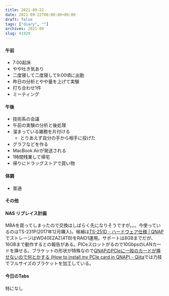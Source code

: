 ```yaml
---
title: 2021-09-22
date: 2021-09-22T00:00:00+09:00
draft: false
tags: ["diary", ""]
archives: 2021-09
slug: 41929
---
```

#### 午前
- 7:00起床
- やや吐き気あり
- 二度寝して二度寝して9:00頃に出勤
- 昨日の分析とやや量を上げて実験
- 打ち合わせ1件
- ミーティング
#### 午後
- 技術系の会議
- 午前の実験の分析と後処理
- 溜まっている雑務を片付ける
  - とりあえず自分の手から相手に投げた
- グラフなどを作る
- MacBook Airが発送される
- 1時間残業して帰宅
- 帰りにドラッグストアで買い物
#### 体調
- 普通
#### その他
#### NAS リプレイス計画
MBAを買ってしまったので交換はしばらく先になりそうですが。。。今使っているのはTS-231P(2017年12月購入)。候補は[TS-251D - ハードウェア仕様 | QNAP](https://www.qnap.com/ja-jp/product/ts-251d/specs/hardware)でストレージはWD40EZAZ(4TB)をRAID1運用。サポートは8GBまでだが、16GBまで動作するとの報告がある。PICeスロットがるので10GbpsのLANカードを挿せる。ブラケットの形状が特殊なので[QNAPのPCIeに一般のカードが挿せないので何とかする (How to install my PCIe card in QNAP) - Qiita](https://qiita.com/tadakado/items/a9ce5ef2137d13ea02d7)では力技でフルサイズのブラケットを加工している。
#### 今日のTabs
特になし